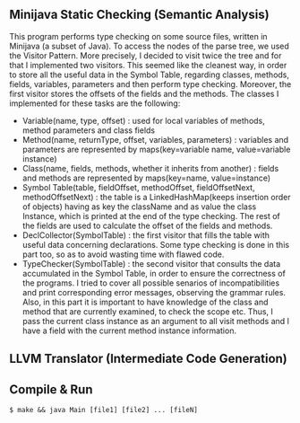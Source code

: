 ## Minijava Static Checking (Semantic Analysis)

This program performs type checking on some source files, written in Minijava (a subset of Java). To access the nodes of the parse tree, we used the Visitor Pattern. More precisely, I decided to visit twice the tree and for that I implemented two visitors. This seemed like the cleanest way, in order to store all the useful data in the Symbol Table, regarding classes, methods, fields, variables, parameters and then perform type checking. Moreover, the first visitor stores the offsets of the fields and the methods. The classes I implemented for these tasks are the following:

- Variable(name, type, offset) : used for local variables of methods, method parameters and class fields
- Method(name, returnType, offset, variables, parameters) : variables and parameters are represented by maps(key=variable name, value=variable instance)
- Class(name, fields, methods, whether it inherits from another) : fields and methods are represented by maps(key=name, value=instance)
- Symbol Table(table, fieldOffset, methodOffset, fieldOffsetNext, methodOffsetNext) : the table is a LinkedHashMap(keeps insertion order of objects) having as key the className and as value the class Instance, which is printed at the end of the type checking. The rest of the fields are used to calculate the offset of the fields and methods.
- DeclCollector(SymbolTable) : the first visitor that fills the table with useful data concerning declarations. Some type checking is done in this part too, so as to avoid wasting time with flawed code.
- TypeChecker(SymbolTable) : the second visitor that consults the data accumulated in the Symbol Table, in order to ensure the correctness of the programs. I tried to cover all possible senarios of incompatibilities and print corresponding error messages, observing the grammar rules. Also, in this part it is important to have knowledge of the class and method that are currently examined, to check the scope etc. Thus, I pass the current class instance as an argument to all visit methods and I have a field with the current method instance information.

## LLVM Translator (Intermediate Code Generation)

## Compile & Run

```
$ make && java Main [file1] [file2] ... [fileN]
```
